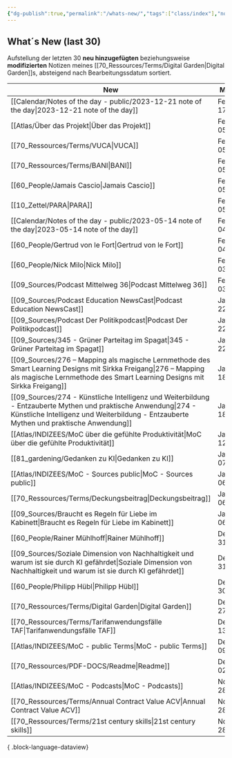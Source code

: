 ```yaml
---
{"dg-publish":true,"permalink":"/whats-new/","tags":["class/index"],"noteIcon":""}
---
```


## What´s New (last 30)
Aufstellung der letzten 30 **neu hinzugefügten** beziehungsweise **modifizierten** Notizen meines [[70_Ressources/Terms/Digital Garden\|Digital Garden]]s, absteigend nach Bearbeitungssdatum sortiert. 



| New                                                                                                                                                                                                          | Modified          | Ort                                |
| ------------------------------------------------------------------------------------------------------------------------------------------------------------------------------------------------------------ | ----------------- | ---------------------------------- |
| [[Calendar/Notes of the day - public/2023-12-21 note of the day\|2023-12-21 note of the day]]                                                                                                             | February 17, 2024 | Calendar/Notes of the day - public |
| [[Atlas/Über das Projekt\|Über das Projekt]]                                                                                                                                                              | February 05, 2024 | Atlas                              |
| [[70_Ressources/Terms/VUCA\|VUCA]]                                                                                                                                                                        | February 05, 2024 | 70_Ressources/Terms                |
| [[70_Ressources/Terms/BANI\|BANI]]                                                                                                                                                                        | February 05, 2024 | 70_Ressources/Terms                |
| [[60_People/Jamais Cascio\|Jamais Cascio]]                                                                                                                                                                | February 05, 2024 | 60_People                          |
| [[10_Zettel/PARA\|PARA]]                                                                                                                                                                                  | February 05, 2024 | 10_Zettel                          |
| [[Calendar/Notes of the day - public/2023-05-14 note of the day\|2023-05-14 note of the day]]                                                                                                             | February 04, 2024 | Calendar/Notes of the day - public |
| [[60_People/Gertrud von le Fort\|Gertrud von le Fort]]                                                                                                                                                    | February 04, 2024 | 60_People                          |
| [[60_People/Nick Milo\|Nick Milo]]                                                                                                                                                                        | February 03, 2024 | 60_People                          |
| [[09_Sources/Podcast Mittelweg 36\|Podcast Mittelweg 36]]                                                                                                                                                 | February 03, 2024 | 09_Sources                         |
| [[09_Sources/Podcast Education NewsCast\|Podcast Education NewsCast]]                                                                                                                                     | January 22, 2024  | 09_Sources                         |
| [[09_Sources/Podcast Der Politikpodcast\|Podcast Der Politikpodcast]]                                                                                                                                     | January 22, 2024  | 09_Sources                         |
| [[09_Sources/345 - Grüner Parteitag im Spagat\|345 - Grüner Parteitag im Spagat]]                                                                                                                         | January 22, 2024  | 09_Sources                         |
| [[09_Sources/276 – Mapping als magische Lernmethode des Smart Learning Designs mit Sirkka Freigang\|276 – Mapping als magische Lernmethode des Smart Learning Designs mit Sirkka Freigang]]               | January 18, 2024  | 09_Sources                         |
| [[09_Sources/274 - Künstliche Intelligenz und Weiterbildung - Entzauberte Mythen und praktische Anwendung\|274 - Künstliche Intelligenz und Weiterbildung - Entzauberte Mythen und praktische Anwendung]] | January 18, 2024  | 09_Sources                         |
| [[Atlas/INDIZEES/MoC über die gefühlte Produktivität\|MoC über die gefühlte Produktivität]]                                                                                                               | January 12, 2024  | Atlas/INDIZEES                     |
| [[81_gardening/Gedanken zu KI\|Gedanken zu KI]]                                                                                                                                                           | January 07, 2024  | 81_gardening                       |
| [[Atlas/INDIZEES/MoC - Sources public\|MoC - Sources public]]                                                                                                                                             | January 06, 2024  | Atlas/INDIZEES                     |
| [[70_Ressources/Terms/Deckungsbeitrag\|Deckungsbeitrag]]                                                                                                                                                  | January 06, 2024  | 70_Ressources/Terms                |
| [[09_Sources/Braucht es Regeln für Liebe im Kabinett\|Braucht es Regeln für Liebe im Kabinett]]                                                                                                           | January 06, 2024  | 09_Sources                         |
| [[60_People/Rainer Mühlhoff\|Rainer Mühlhoff]]                                                                                                                                                            | December 31, 2023 | 60_People                          |
| [[09_Sources/Soziale Dimension von Nachhaltigkeit und warum ist sie durch KI gefährdet\|Soziale Dimension von Nachhaltigkeit und warum ist sie durch KI gefährdet]]                                       | December 31, 2023 | 09_Sources                         |
| [[60_People/Philipp Hübl\|Philipp Hübl]]                                                                                                                                                                  | December 30, 2023 | 60_People                          |
| [[70_Ressources/Terms/Digital Garden\|Digital Garden]]                                                                                                                                                    | December 27, 2023 | 70_Ressources/Terms                |
| [[70_Ressources/Terms/Tarifanwendungsfälle TAF\|Tarifanwendungsfälle TAF]]                                                                                                                                | December 13, 2023 | 70_Ressources/Terms                |
| [[Atlas/INDIZEES/MoC - public Terms\|MoC - public Terms]]                                                                                                                                                 | December 09, 2023 | Atlas/INDIZEES                     |
| [[70_Ressources/PDF-DOCS/Readme\|Readme]]                                                                                                                                                                 | December 02, 2023 | 70_Ressources/PDF-DOCS             |
| [[Atlas/INDIZEES/MoC - Podcasts\|MoC - Podcasts]]                                                                                                                                                         | November 28, 2023 | Atlas/INDIZEES                     |
| [[70_Ressources/Terms/Annual Contract Value ACV\|Annual Contract Value ACV]]                                                                                                                              | November 28, 2023 | 70_Ressources/Terms                |
| [[70_Ressources/Terms/21st century skills\|21st century skills]]                                                                                                                                          | November 28, 2023 | 70_Ressources/Terms                |

{ .block-language-dataview}


